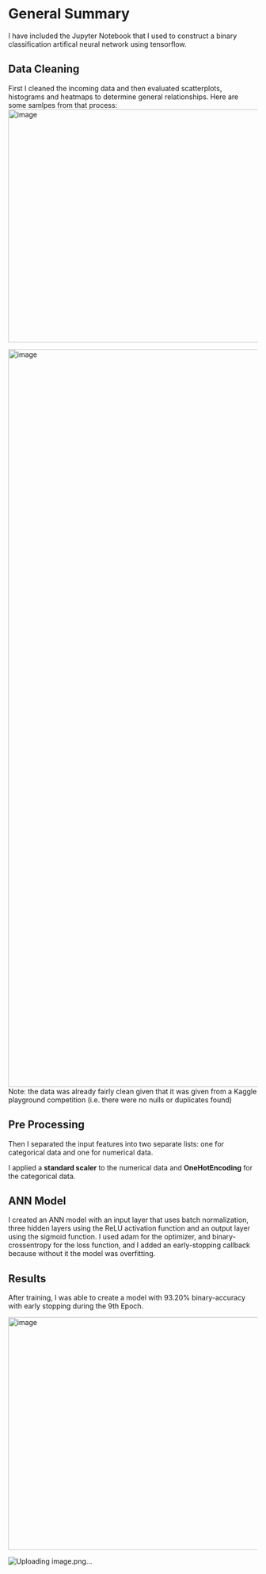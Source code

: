 # General Summary
I have included the Jupyter Notebook that I used to construct a binary classification artifical neural network using tensorflow. 

## Data Cleaning
First I cleaned the incoming data and then evaluated scatterplots, histograms and heatmaps to determine general relationships. 
Here are some samlpes from that process: 
<img width="630" height="470" alt="image" src="https://github.com/user-attachments/assets/7cec0f15-7cf0-448b-adc8-d751bf3ae2dc" />

<img width="1376" height="1489" alt="image" src="https://github.com/user-attachments/assets/afec5d6d-153b-4a75-bfa6-e0520ce45efe" />
Note: the data was already fairly clean given that it was given from a Kaggle playground competition (i.e. there were no nulls or duplicates found)

## Pre Processing
Then I separated the input features into two separate lists: one for categorical data and one for numerical data. 

I applied a **standard scaler** to the numerical data and **OneHotEncoding** for the categorical data.

## ANN Model
I created an ANN model with an input layer that uses batch normalization, three hidden layers using the ReLU activation function and an output layer using the sigmoid function.
I used adam for the optimizer, and binary-crossentropy for the loss function, and I added an early-stopping callback because without it the model was overfitting.

## Results
After training, I was able to create a model with 93.20% binary-accuracy with early stopping during the 9th Epoch. 

<img width="630" height="470" alt="image" src="https://github.com/user-attachments/assets/c8d21894-d7c0-4356-afe9-398906322a75" />

![Uploading image.png…]()
